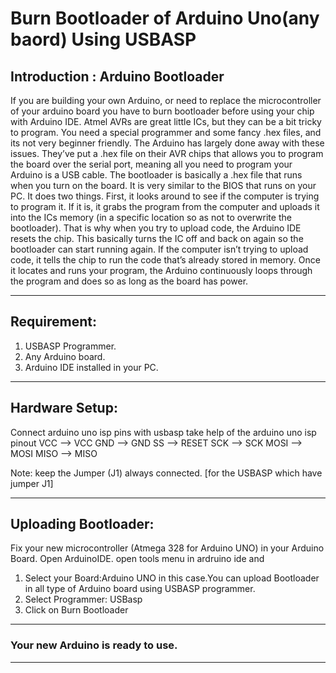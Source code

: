 # Burn Bootloader of Arduino Uno(any baord) Using USBASP


## Introduction : Arduino Bootloader

If you are building your own Arduino, or need to replace the microcontroller of your arduino board you have to burn bootloader before using your chip with Arduino IDE.
Atmel AVRs are great little ICs, but they can be a bit tricky to program. You need a special programmer and some fancy .hex files, and its not very beginner friendly. The Arduino has largely done away with these issues. They’ve put a .hex file on their AVR chips that allows you to program the board over the serial port, meaning all you need to program your Arduino is a USB cable.
The bootloader is basically a .hex file that runs when you turn on the board. It is very similar to the BIOS that runs on your PC. It does two things. First, it looks around to see if the computer is trying to program it. If it is, it grabs the program from the computer and uploads it into the ICs memory (in a specific location so as not to overwrite the bootloader). That is why when you try to upload code, the Arduino IDE resets the chip. This basically turns the IC off and back on again so the bootloader can start running again. If the computer isn’t trying to upload code, it tells the chip to run the code that’s already stored in memory. Once it locates and runs your program, the Arduino continuously loops through the program and does so as long as the board has power.

****************************************************************************
## Requirement:

1. USBASP Programmer.
2. Any Arduino board.
3. Arduino IDE installed in your PC.
 
******************************************************************************
## Hardware Setup:

Connect arduino uno isp pins with usbasp
take help of the arduino uno isp pinout
VCC --> VCC
GND --> GND
SS --> RESET
SCK --> SCK
MOSI --> MOSI
MISO --> MISO

Note: keep the Jumper (J1) always connected. [for the USBASP which have jumper J1]

************************************************************************************
## Uploading Bootloader:

Fix your new microcontroller (Atmega 328 for Arduino UNO) in your Arduino Board. Open ArduinoIDE.
open tools menu in ardruino ide and 
1) Select your Board:Arduino UNO in this case.You can upload Bootloader in all type of Arduino board using USBASP programmer.
2) Select Programmer: USBasp
3) Click on Burn Bootloader
**********************************
### Your new Arduino is ready to use.
**********************************
